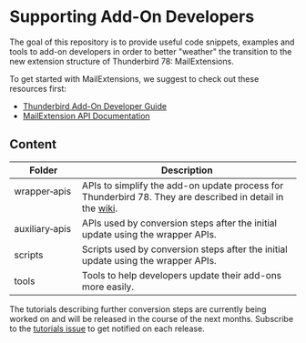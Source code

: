 # Supporting Add-On Developers

The goal of this repository is to provide useful code snippets, examples and tools to add-on developers in order to better "weather" the transition to the new extension structure of Thunderbird 78: MailExtensions.

To get started with MailExtensions, we suggest to check out these resources first:
* [Thunderbird Add-On Developer Guide](https://developer.thunderbird.net/add-ons/about-add-ons)
* [MailExtension API Documentation](https://thunderbird-webextensions.readthedocs.io/en/latest/)

## Content

| Folder         | Description |
| ---------------| ----------- |
| wrapper&#x2011;apis &nbsp;  | APIs to simplify the add-on update process for Thunderbird 78. They are described in detail in the [wiki](https://github.com/thundernest/addon-developer-support/wiki). |
| auxiliary&#x2011;apis | APIs used by conversion steps after the initial update using the wrapper APIs. |
| scripts        | Scripts used by conversion steps after the initial update using the wrapper APIs. |
| tools          | Tools to help developers update their add-ons more easily. |

The tutorials describing further conversion steps are currently being worked on and will be released in the course of the next months. Subscribe to the [tutorials issue](https://github.com/thundernest/addon-developer-support/issues/37) to get notified on each release.

